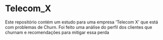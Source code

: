 # Telecom_X
Este repositório contém um estudo para uma empresa 'Telecom X' que está com problemas de Churn. Foi feito uma análise do perfil dos clientes que churnam e recomendações para mitigar essa perda
